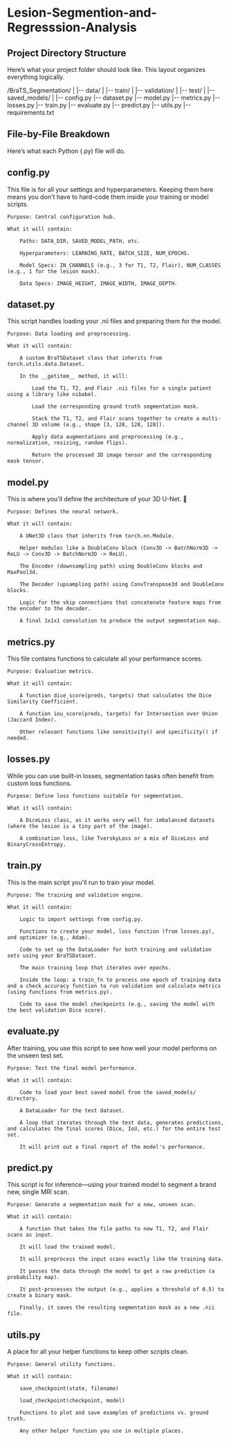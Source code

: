 # Lesion-Segmention-and-Regresssion-Analysis
## Project Directory Structure

Here’s what your project folder should look like. This layout organizes everything logically.

/BraTS_Segmentation/
|
|-- data/
|   |-- train/
|   |-- validation/
|   |-- test/
|
|-- saved_models/
|
|-- config.py
|-- dataset.py
|-- model.py
|-- metrics.py
|-- losses.py
|-- train.py
|-- evaluate.py
|-- predict.py
|-- utils.py
|-- requirements.txt

## File-by-File Breakdown

Here’s what each Python (.py) file will do.

## config.py

This file is for all your settings and hyperparameters. Keeping them here means you don't have to hard-code them inside your training or model scripts.

    Purpose: Central configuration hub.

    What it will contain:

        Paths: DATA_DIR, SAVED_MODEL_PATH, etc.

        Hyperparameters: LEARNING_RATE, BATCH_SIZE, NUM_EPOCHS.

        Model Specs: IN_CHANNELS (e.g., 3 for T1, T2, Flair), NUM_CLASSES (e.g., 1 for the lesion mask).

        Data Specs: IMAGE_HEIGHT, IMAGE_WIDTH, IMAGE_DEPTH.

## dataset.py

This script handles loading your .nii files and preparing them for the model.

    Purpose: Data loading and preprocessing.

    What it will contain:

        A custom BraTSDataset class that inherits from torch.utils.data.Dataset.

        In the __getitem__ method, it will:

            Load the T1, T2, and Flair .nii files for a single patient using a library like nibabel.

            Load the corresponding ground truth segmentation mask.

            Stack the T1, T2, and Flair scans together to create a multi-channel 3D volume (e.g., shape [3, 128, 128, 128]).

            Apply data augmentations and preprocessing (e.g., normalization, resizing, random flips).

            Return the processed 3D image tensor and the corresponding mask tensor.

## model.py

This is where you'll define the architecture of your 3D U-Net. 🧠

    Purpose: Defines the neural network.

    What it will contain:

        A UNet3D class that inherits from torch.nn.Module.

        Helper modules like a DoubleConv block (Conv3D -> BatchNorm3D -> ReLU -> Conv3D -> BatchNorm3D -> ReLU).

        The Encoder (downsampling path) using DoubleConv blocks and MaxPool3d.

        The Decoder (upsampling path) using ConvTranspose3d and DoubleConv blocks.

        Logic for the skip connections that concatenate feature maps from the encoder to the decoder.

        A final 1x1x1 convolution to produce the output segmentation map.

## metrics.py

This file contains functions to calculate all your performance scores.

    Purpose: Evaluation metrics.

    What it will contain:

        A function dice_score(preds, targets) that calculates the Dice Similarity Coefficient.

        A function iou_score(preds, targets) for Intersection over Union (Jaccard Index).

        Other relevant functions like sensitivity() and specificity() if needed.

## losses.py

While you can use built-in losses, segmentation tasks often benefit from custom loss functions.

    Purpose: Define loss functions suitable for segmentation.

    What it will contain:

        A DiceLoss class, as it works very well for imbalanced datasets (where the lesion is a tiny part of the image).

        A combination loss, like TverskyLoss or a mix of DiceLoss and BinaryCrossEntropy.

## train.py

This is the main script you'll run to train your model.

    Purpose: The training and validation engine.

    What it will contain:

        Logic to import settings from config.py.

        Functions to create your model, loss function (from losses.py), and optimizer (e.g., Adam).

        Code to set up the DataLoader for both training and validation sets using your BraTSDataset.

        The main training loop that iterates over epochs.

        Inside the loop: a train_fn to process one epoch of training data and a check_accuracy function to run validation and calculate metrics (using functions from metrics.py).

        Code to save the model checkpoints (e.g., saving the model with the best validation Dice score).

## evaluate.py

After training, you use this script to see how well your model performs on the unseen test set.

    Purpose: Test the final model performance.

    What it will contain:

        Code to load your best saved model from the saved_models/ directory.

        A DataLoader for the test dataset.

        A loop that iterates through the test data, generates predictions, and calculates the final scores (Dice, IoU, etc.) for the entire test set.

        It will print out a final report of the model's performance.

## predict.py

This script is for inference—using your trained model to segment a brand new, single MRI scan.

    Purpose: Generate a segmentation mask for a new, unseen scan.

    What it will contain:

        A function that takes the file paths to new T1, T2, and Flair scans as input.

        It will load the trained model.

        It will preprocess the input scans exactly like the training data.

        It passes the data through the model to get a raw prediction (a probability map).

        It post-processes the output (e.g., applies a threshold of 0.5) to create a binary mask.

        Finally, it saves the resulting segmentation mask as a new .nii file.

## utils.py

A place for all your helper functions to keep other scripts clean.

    Purpose: General utility functions.

    What it will contain:

        save_checkpoint(state, filename)

        load_checkpoint(checkpoint, model)

        Functions to plot and save examples of predictions vs. ground truth.

        Any other helper function you use in multiple places.